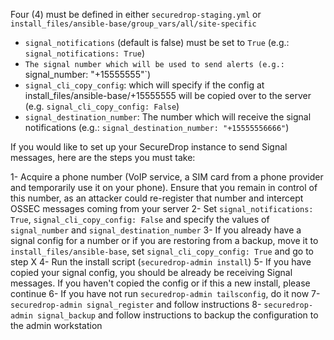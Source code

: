 Four (4) must be defined in either `securedrop-staging.yml` or `install_files/ansible-base/group_vars/all/site-specific`

- `signal_notifications` (default is false) must be set to `True` (e.g.: `signal_notifications: True`)
- `The signal number which will be used to send alerts (e.g.: `signal_number: "+15555555"`)
- `signal_cli_copy_config`: which will specify if the config at install_files/ansible-base/+15555555 will be copied over to the server (e.g. `signal_cli_copy_config: False`)
- `signal_destination_number`: The number which will receive the signal notifications (e.g.: `signal_destination_number: "+15555556666"`)

If you would like to set up your SecureDrop instance to send Signal messages, here are the steps you must take:

1- Acquire a phone number (VoIP service, a SIM card from a phone provider and temporarily use it on your phone). Ensure that you remain in control of this number, as an attacker could re-register that number and intercept OSSEC messages coming from your server
2- Set `signal_notifications: True`, `signal_cli_copy_config: False` and specify the values of `signal_number` and `signal_destination_number`
3- If you already have a signal config for a number or if you are restoring from a backup, move it to `install_files/ansible-base`, set `signal_cli_copy_config: True` and go to step X
4- Run the install script (`securedrop-admin install`)
5- If you have copied your signal config, you should be already be receiving Signal messages. If you haven't copied the config or if this a new install, please continue
6- If you have not run `securedrop-admin tailsconfig`, do it now
7- `securedrop-admin signal_register` and follow instructions
8- `securedrop-admin signal_backup` and follow instructions to backup the configuration to the admin workstation
